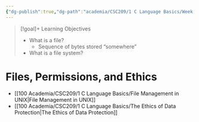 ```yaml
---
{"dg-publish":true,"dg-path":"academia/CSC209/1 C Language Basics/Week 1 - Files, Permissions, and Ethics.md","permalink":"/academia/csc-209/1-c-language-basics/week-1-files-permissions-and-ethics/","tags":["cs","lecture","note","university"],"created":"2025-01-09T15:10:29.148-05:00","updated":"2025-01-15T13:51:51.948-05:00"}
---
```



> [!goal]+ Learning Objectives
> - What is a file?
>     - Sequence of bytes stored “somewhere”
> - What is a file system?

# Files, Permissions, and Ethics

- [[100 Academia/CSC209/1 C Language Basics/File Management in UNIX\|File Management in UNIX]]
- [[100 Academia/CSC209/1 C Language Basics/The Ethics of Data Protection\|The Ethics of Data Protection]]
